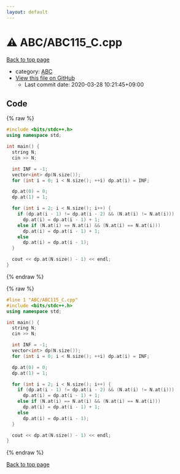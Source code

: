 ```yaml
---
layout: default
---
```


<!-- mathjax config similar to math.stackexchange -->
<script type="text/javascript" async
  src="https://cdnjs.cloudflare.com/ajax/libs/mathjax/2.7.5/MathJax.js?config=TeX-MML-AM_CHTML">
</script>
<script type="text/x-mathjax-config">
  MathJax.Hub.Config({
    TeX: { equationNumbers: { autoNumber: "AMS" }},
    tex2jax: {
      inlineMath: [ ['$','$'] ],
      processEscapes: true
    },
    "HTML-CSS": { matchFontHeight: false },
    displayAlign: "left",
    displayIndent: "2em"
  });
</script>

<script type="text/javascript" src="https://cdnjs.cloudflare.com/ajax/libs/jquery/3.4.1/jquery.min.js"></script>
<script src="https://cdn.jsdelivr.net/npm/jquery-balloon-js@1.1.2/jquery.balloon.min.js" integrity="sha256-ZEYs9VrgAeNuPvs15E39OsyOJaIkXEEt10fzxJ20+2I=" crossorigin="anonymous"></script>
<script type="text/javascript" src="../../assets/js/copy-button.js"></script>
<link rel="stylesheet" href="../../assets/css/copy-button.css" />


# :warning: ABC/ABC115_C.cpp

<a href="../../index.html">Back to top page</a>

* category: <a href="../../index.html#902fbdd2b1df0c4f70b4a5d23525e932">ABC</a>
* <a href="{{ site.github.repository_url }}/blob/master/ABC/ABC115_C.cpp">View this file on GitHub</a>
    - Last commit date: 2020-03-28 10:21:45+09:00




## Code

<a id="unbundled"></a>
{% raw %}
```cpp
#include <bits/stdc++.h>
using namespace std;

int main() {
  string N;
  cin >> N;

  int INF = -1;
  vector<int> dp(N.size());
  for (int i = 0; i < N.size(); ++i) dp.at(i) = INF;

  dp.at(0) = 0;
  dp.at(1) = 1;

  for (int i = 2; i < N.size(); i++) {
    if (dp.at(i - 1) != dp.at(i - 2) && (N.at(i) != N.at(i)))
      dp.at(i) = dp.at(i - 1) + 1;
    else if (N.at(i) == N.at(i) && (N.at(i) == N.at(i)))
      dp.at(i) = dp.at(i - 1) + 1;
    else
      dp.at(i) = dp.at(i - 1);
  }

  cout << dp.at(N.size() - 1) << endl;
}

```
{% endraw %}

<a id="bundled"></a>
{% raw %}
```cpp
#line 1 "ABC/ABC115_C.cpp"
#include <bits/stdc++.h>
using namespace std;

int main() {
  string N;
  cin >> N;

  int INF = -1;
  vector<int> dp(N.size());
  for (int i = 0; i < N.size(); ++i) dp.at(i) = INF;

  dp.at(0) = 0;
  dp.at(1) = 1;

  for (int i = 2; i < N.size(); i++) {
    if (dp.at(i - 1) != dp.at(i - 2) && (N.at(i) != N.at(i)))
      dp.at(i) = dp.at(i - 1) + 1;
    else if (N.at(i) == N.at(i) && (N.at(i) == N.at(i)))
      dp.at(i) = dp.at(i - 1) + 1;
    else
      dp.at(i) = dp.at(i - 1);
  }

  cout << dp.at(N.size() - 1) << endl;
}

```
{% endraw %}

<a href="../../index.html">Back to top page</a>


